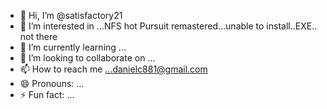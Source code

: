 - 👋 Hi, I’m @satisfactory21
- 👀 I’m interested in ...NFS hot Pursuit remastered...unable to install..EXE.. not there
- 🌱 I’m currently learning ...
- 💞️ I’m looking to collaborate on ...
- 📫 How to reach me ...danielc881@gmail.com
- 😄 Pronouns: ...
- ⚡ Fun fact: ...

<!---
satisfactory21/satisfactory21 is a ✨ special ✨ repository because its `README.md` (this file) appears on your GitHub profile.
You can click the Preview link to take a look at your changes.
--->
